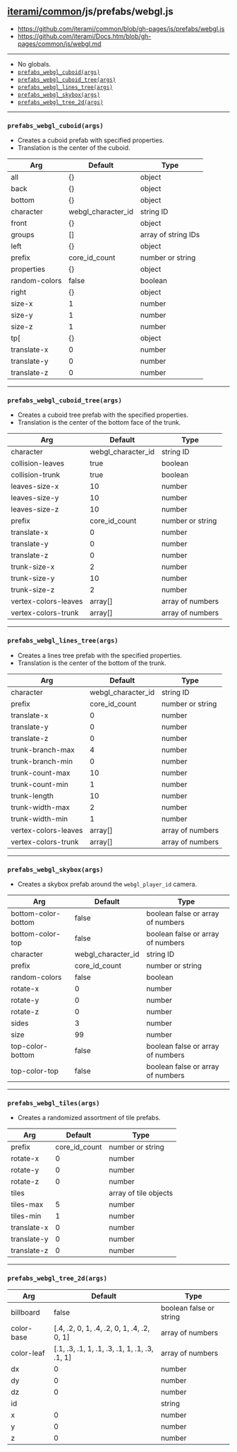 [iterami/common](https://github.com/iterami/Docs.htm/blob/gh-pages/common/README.md)/js/prefabs/webgl.js
--------------------------------------------------------------------------------------------------------

* https://github.com/iterami/common/blob/gh-pages/js/prefabs/webgl.js
* https://github.com/iterami/Docs.htm/blob/gh-pages/common/js/webgl.md

---

* No globals.
* [`prefabs_webgl_cuboid(args)`](#prefabs_webgl_cuboidargs)
* [`prefabs_webgl_cuboid_tree(args)`](#prefabs_webgl_cuboid_treeargs)
* [`prefabs_webgl_lines_tree(args)`](#prefabs_webgl_lines_treeargs)
* [`prefabs_webgl_skybox(args)`](#prefabs_webgl_skyboxargs)
* [`prefabs_webgl_tree_2d(args)`](#prefabs_webgl_tree_2dargs)

---

### `prefabs_webgl_cuboid(args)`
* Creates a cuboid prefab with specified properties.
* Translation is the center of the cuboid.

Arg           | Default            | Type
--------------|--------------------|--------------------
all           | {}                 | object
back          | {}                 | object
bottom        | {}                 | object
character     | webgl_character_id | string ID
front         | {}                 | object
groups        | []                 | array of string IDs
left          | {}                 | object
prefix        | core_id_count      | number or string
properties    | {}                 | object
random-colors | false              | boolean
right         | {}                 | object
size-x        | 1                  | number
size-y        | 1                  | number
size-z        | 1                  | number
tp[           | {}                 | object
translate-x   | 0                  | number
translate-y   | 0                  | number
translate-z   | 0                  | number

---

### `prefabs_webgl_cuboid_tree(args)`
* Creates a cuboid tree prefab with the specified properties.
* Translation is the center of the bottom face of the trunk.

Arg                  | Default            | Type
---------------------|--------------------|-----------------
character            | webgl_character_id | string ID
collision-leaves     | true               | boolean
collision-trunk      | true               | boolean
leaves-size-x        | 10                 | number
leaves-size-y        | 10                 | number
leaves-size-z        | 10                 | number
prefix               | core_id_count      | number or string
translate-x          | 0                  | number
translate-y          | 0                  | number
translate-z          | 0                  | number
trunk-size-x         | 2                  | number
trunk-size-y         | 10                 | number
trunk-size-z         | 2                  | number
vertex-colors-leaves | array[]            | array of numbers
vertex-colors-trunk  | array[]            | array of numbers

---

### `prefabs_webgl_lines_tree(args)`
* Creates a lines tree prefab with the specified properties.
* Translation is the center of the bottom of the trunk.

Arg                  | Default            | Type
---------------------|--------------------|-----------------
character            | webgl_character_id | string ID
prefix               | core_id_count      | number or string
translate-x          | 0                  | number
translate-y          | 0                  | number
translate-z          | 0                  | number
trunk-branch-max     | 4                  | number
trunk-branch-min     | 0                  | number
trunk-count-max      | 10                 | number
trunk-count-min      | 1                  | number
trunk-length         | 10                 | number
trunk-width-max      | 2                  | number
trunk-width-min      | 1                  | number
vertex-colors-leaves | array[]            | array of numbers
vertex-colors-trunk  | array[]            | array of numbers

---

### `prefabs_webgl_skybox(args)`
* Creates a skybox prefab around the `webgl_player_id` camera.

Arg                 | Default            | Type
--------------------|--------------------|----------------------------------
bottom-color-bottom | false              | boolean false or array of numbers
bottom-color-top    | false              | boolean false or array of numbers
character           | webgl_character_id | string ID
prefix              | core_id_count      | number or string
random-colors       | false              | boolean
rotate-x            | 0                  | number
rotate-y            | 0                  | number
rotate-z            | 0                  | number
sides               | 3                  | number
size                | 99                 | number
top-color-bottom    | false              | boolean false or array of numbers
top-color-top       | false              | boolean false or array of numbers

---

### `prefabs_webgl_tiles(args)`
* Creates a randomized assortment of tile prefabs.

Arg         | Default       | Type
------------|---------------|----------------------
prefix      | core_id_count | number or string
rotate-x    | 0             | number
rotate-y    | 0             | number
rotate-z    | 0             | number
tiles       |               | array of tile objects
tiles-max   | 5             | number
tiles-min   | 1             | number
translate-x | 0             | number
translate-y | 0             | number
translate-z | 0             | number

---

### `prefabs_webgl_tree_2d(args)`

Arg        | Default                                       | Type
-----------|-----------------------------------------------|------------------------
billboard  | false                                         | boolean false or string
color-base | [.4, .2, 0, 1, .4, .2, 0, 1, .4, .2, 0, 1]    | array of numbers
color-leaf | [.1, .3, .1, 1, .1, .3, .1, 1, .1, .3, .1, 1] | array of numbers
dx         | 0                                             | number
dy         | 0                                             | number
dz         | 0                                             | number
id         |                                               | string
x          | 0                                             | number
y          | 0                                             | number
z          | 0                                             | number
